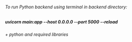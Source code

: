 ###### To run Python backend using terminal in backend directory:
##### uvicorn main:app --host 0.0.0.0 --port 5000 --reload

###### + python and required libraries